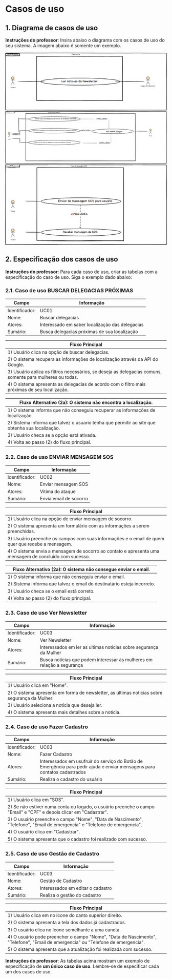 # Casos de uso

## 1. Diagrama de casos de uso

**Instruções do professor**: Insira abaixo o diagrama com os casos de uso do seu sistema. A imagem abaixo é somente um exemplo.

![Caso de uso principal](csu-newsletter.png)
![Caso de uso mapas](csu-mapa.png)
![Caso de uso SOS](csu-sos.png)


## 2. Especificação dos casos de uso

**Instruções do professor**: Para cada caso de uso, criar as tabelas com a especificação do caso de uso. Siga o exemplo dado abaixo:

### 2.1. Caso de uso **BUSCAR DELEGACIAS PRÓXIMAS**

| Campo          | Informação        |
|---|---|
| Identificador: | UC01              |
| Nome:          | Buscar delegacias |
| Atores:        | Interessado em saber localização das delegacias  |
| Sumário:       | Busca delegacias próximas de sua localização |

| Fluxo Principal |
|---|
| 1) Usuário clica na opção de buscar delegacias. |
| 2) O sistema recupera as informações de localização através da API do Google.               |
| 3) Usuário aplica os filtros necessários, se deseja as delegacias comuns, somente para mulheres ou todas.|
| 4) O sistema apresenta as delegacias de acordo com o filtro mais próximas de seu localização. |

| Fluxo Alternativo (2a): O sistema não encontra a localização. |
|---|
| 1) O sistema informa que não conseguiu recuperar as informações de localização. |
| 2) Sistema informa que talvez o usuario tenha que permitir ao site que obtenha sua localização. |
| 3) Usuário checa se a opção está ativada. |
| 4) Volta ao passo (2) do fluxo principal. |

### 2.2. Caso de uso **ENVIAR MENSAGEM SOS**

| Campo          | Informação        |
|---|---|
| Identificador: | UC02              |
| Nome:          | Enviar mensagem SOS |
| Atores:        | Vitima do ataque  |
| Sumário:       | Envia email de socorro |

| Fluxo Principal |
|---|
| 1) Usuário clica na opção de enviar mensagem de socorro. |
| 2) O sistema apresenta um formulário com as informações a serem preenchidas.        |
| 3) Usuário preenche os campos com suas informações e o email de quem quer que recebe a mensagem.|
| 4) O sistema envia a mensagem de socorro ao contato e apresenta uma mensagem de concluido com sucesso. |

| Fluxo Alternativo (2a): O sistema não consegue enviar o email. |
|---|
| 1) O sistema informa que não conseguiu enviar o email. |
| 2) Sistema informa que talvez o email do destinatário esteja incorreto. |
| 3) Usuário checa se o email está correto. |
| 4) Volta ao passo (2) do fluxo principal. |

### 2.3. Caso de uso **Ver Newsletter**

| Campo          | Informação        |
|---|---|
| Identificador: | UC03              |
| Nome:          | Ver Newsletter |
| Atores:        | Interessados em ler as ultimas noticias sobre segurança da Mulher  |
| Sumário:       | Busca notícias que podem interessar às mulheres em relação a segurança |

| Fluxo Principal |
|---|
| 1) Usuário clica em "Home". |
| 2) O sistema apresenta em forma de newsletter, as últimas noticias sobre segurança da Mulher.        |
| 3) Usuário seleciona a notícia que deseja ler.|
| 4) O sistema apresenta mais detalhes sobre a notícia. |

### 2.4. Caso de uso **Fazer Cadastro**

| Campo          | Informação        |
|---|---|
| Identificador: | UC03              |
| Nome:          | Fazer Cadastro |
| Atores:        | Interessados em usufruir do serviço do Botão de Emergência para pedir ajuda e enviar mensagens para contatos cadastrados|
| Sumário:       | Realiza o cadastro do usuário |

| Fluxo Principal |
|---|
| 1) Usuário clica em "SOS". |
| 2) Se não estiver numa conta ou logado, o usuário preenche o campo "Email" e "CPF" e depois clicar em "Cadastrar". |
| 3) O usuário preenche o campo "Nome", "Data de Nascimento", "Telefone", "Email de emergencia" e "Telefone de emergencia". |
| 4) O usuário clica em "Cadastrar". |
| 5) O sistema apresenta que o cadastro foi realizado com sucesso. |

### 2.5. Caso de uso **Gestão de Cadastro**

| Campo          | Informação        |
|---|---|
| Identificador: | UC03              |
| Nome:          | Gestão de Cadastro |
| Atores:        | Interessados em editar o cadastro|
| Sumário:       | Realiza o gestão do cadastro |

| Fluxo Principal |
|---|
| 1) Usuário clica em no ícone do canto superior direito. |
| 2) O sistema apresenta a tela dos dados já cadastrados. |
| 3) O usuário clica no ícone semelhante a uma caneta. |
| 4) O usuário pode preencher o campo "Nome", "Data de Nascimento", "Telefone", "Email de emergencia" ou "Telefone de emergencia". |
| 5) O sistema apresenta que a atualização foi realizada com sucesso. |



**Instruções do professor**: As tabelas acima mostram um exemplo de especificação de **um único caso de uso**. Lembre-se de especificar cada um dos casos de uso.


